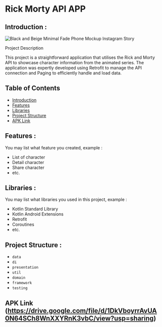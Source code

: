 #  Rick Morty API APP

## <a name="introduction"></a> Introduction :
![Black and Beige Minimal Fade Phone Mockup Instagram Story](https://github.com/ajihermansya/ChallengeApplication/assets/51506661/03790035-184b-4e3a-bf6a-309c95c20eb4)

Project Description

This project is a straightforward application that utilises the Rick and Morty API to showcase character information from the animated series. The application was expertly developed using Retrofit to manage the API connection and Paging to efficiently handle and load data.

## Table of Contents

- [Introduction](#introduction)
- [Features](#features)
- [Libraries](#libraries)
- [Project Structure](#project-structures)
- [APK Link](#apk-link)

## <a name="features"></a> Features :
You may list what feature you created, example :
- List of character
- Detail character
- Share character
- etc.


## <a name="libraries"></a> Libraries :
You may list what libraries you used in this project, example :
- Kotlin Standard Library
- Kotlin Android Extensions
- Retrofit
- Coroutines
- etc.

## <a name="project-structures"></a> Project Structure :
* `data`
* `di`
* `presentation`
* `util`
* `domain`
* `framework`
* `testing`


## <a name="apk-link"></a> APK Link (https://drive.google.com/file/d/1DkVboyrrAvUA0N64SCh8WnXXYRnK3vbC/view?usp=sharing)

